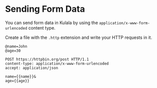 # Sending Form Data

You can send form data in Kulala by using the `application/x-www-form-urlencoded` content type.

Create a file with the `.http` extension and write your HTTP requests in it.

```http title="examples.http"
@name=John
@age=30

POST https://httpbin.org/post HTTP/1.1
content-type: application/x-www-form-urlencoded
accept: application/json

name={{name}}&
age={{age}}
```

